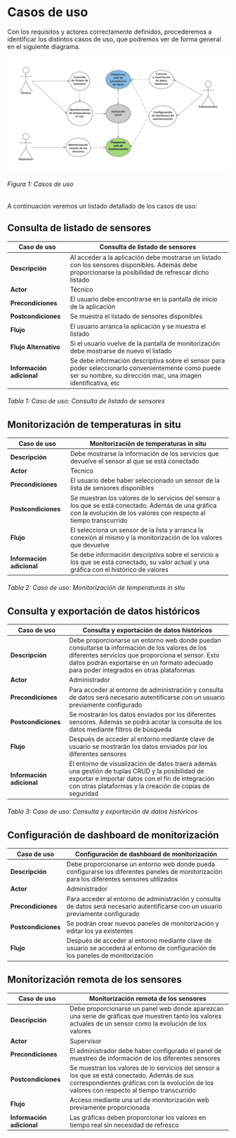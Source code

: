 # Casos de uso

Con los requisitos y actores correctamente definidos, procederemos a identificar los distintos casos de uso, que podremos ver de forma general en el siguiente diagrama.

![Figura 1](./imagenes/casos_de_uso.jpg)
###### *Figura 1: Casos de uso*

A continuación veremos un listado detallado de los casos de uso:

## Consulta de listado de sensores

| Caso de uso | Consulta de listado de sensores |
| -- | -- |
| **Descripción** | Al acceder a la aplicación debe mostrarse un listado con los sensores disponibles. Además debe proporcionarse la posibilidad de refrescar dicho listado |
| **Actor** | Técnico |
| **Precondiciones** | El usuario debe encontrarse en la pantalla de inicio de la aplicación |
| **Postcondiciones** | Se muestra el listado de sensores disponibles |
| **Flujo** | El usuario arranca la aplicación y se muestra el listado |
| **Flujo Alternativo** | Si el usuario vuelve de la pantalla de monitorización debe mostrarse de nuevo el listado |
| **Información adicional** | Se debe información descriptiva sobre el sensor para poder seleccionarlo convenientemente como puede ser su nombre, su dirección mac, una imagen identificativa, etc |

###### *Tabla 1: Caso de uso: Consulta de listado de sensores*


## Monitorización de temperaturas in situ

| Caso de uso | Monitorización de temperaturas in situ |
| -- | -- |
| **Descripción** | Debe mostrarse la información de los servicios que devuelve el sensor al que se está conectado |
| **Actor** | Técnico |
| **Precondiciones** | El usuario debe haber seleccionado un sensor de la lista de sensores disponibles |
| **Postcondiciones** | Se muestran los valores de lo servicios del sensor a los que se está conectado. Además de una gráfica con la evolución de los valores con respecto al tiempo transcurrido |
| **Flujo** | El selecciona un sensor de la lista y arranca la conexión al mismo y la monitorización de los valores que devuelve |
| **Información adicional** | Se debe información descriptiva sobre el servicio a los que se está conectado, su valor actual y una gráfica con el histórico de valores |

###### *Tabla 2: Caso de uso: Monitorización de temperaturas in situ*


## Consulta y exportación de datos históricos

| Caso de uso | Consulta y exportación de datos históricos |
| -- | -- |
| **Descripción** | Debe proporcionarse un entorno web donde puedan consultarse la información de los valores de los diferentes servicios que proporciona el sensor. Esto datos podrán exportarse en un formato adecuado para poder integrados en otras plataformas |
| **Actor** | Administrador |
| **Precondiciones** | Para acceder al entorno de administración y consulta de datos será necesario autentificarse con un usuario previamente configurado |
| **Postcondiciones** | Se mostrarán los datos enviados por los diferentes sensores. Además se podrá acotar la consulta de los datos mediante filtros de búsqueda |
| **Flujo** | Después de acceder al entorno mediante clave de usuario se mostrarán los datos enviados por los diferentes sensores |
| **Información adicional** | El entorno de visualización de datos traerá además una gestión de tuplas CRUD y la posibilidad de exportar e importar datos con el fin de integración con otras plataformas y la creación de copias de seguridad |

###### *Tabla 3: Caso de uso: Consulta y exportación de datos históricos*


## Configuración de dashboard de monitorización

| Caso de uso | Configuración de dashboard de monitorización |
| -- | -- |
| **Descripción** | Debe proporcionarse un entorno web donde pueda configurarse los diferentes paneles de monitorización para los diferentes sensores utilizados |
| **Actor** | Administrador |
| **Precondiciones** | Para acceder al entorno de administración y consulta de datos será necesario autentificarse con un usuario previamente configurado |
| **Postcondiciones** | Se podrán crear nuevos paneles de monitorización y editar los ya existentes |
| **Flujo** | Después de acceder al entorno mediante clave de usuario se accederá al entorno de configuración de los paneles de monitorización |


## Monitorización remota de los sensores

| Caso de uso | Monitorización remota de los sensores |
| -- | -- |
| **Descripción** | Debe proporcionarse un panel web donde aparezcan una serie de gráficas que muestren tanto los valores actuales de un sensor como la evolución de los valores |
| **Actor** | Supervisor |
| **Precondiciones** | El administrador debe haber configurado el panel de muestreo de información de los diferentes sensores |
| **Postcondiciones** | Se muestran los valores de lo servicios del sensor a los que se está conectado. Además de sus correspondientes gráficas con la evolución de los valores con respecto al tiempo transcurrido |
| **Flujo** | Acceso mediante una url de monitorización web previamente proporcionada |
| **Información adicional** | Las gráficas deben proporcionar los valores en tiempo real sin necesidad de refresco |